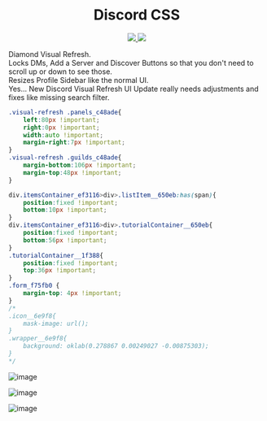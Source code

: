 <h1 align="center">Discord CSS</h1>
<p align="center">
  <a href="#">
<!--     <img src="https://hits.seeyoufarm.com/api/count/incr/badge.svg?url=https%3A%2F%2Fgithub.com%2FDiamondRoPlayz%2FDiscord-CSS&title_bg=%232D2D2D&count_bg=%2300CC69&icon=github.svg&icon_color=%23E7E7E7&title=Views%20%28Day%20%2F%20All%29&edge_flat=false"/> -->
<!--         Last views got taken down -->
<!--         Views start as of April 2025 -->
        <img src="https://badges.strrl.dev/visits/DiamondRoPlayz/Discord-CSS?style=flat&labelColor=333333&logoColor=E7E7E7&label=Visits&logo=github" />
  </a>
  <a href="#">
    <img src="https://img.shields.io/github/stars/DiamondRoPlayz/Discord-CSS?style=flat&labelColor=333333&logoColor=E7E7E7&color=EEAA00&label=Stars&logo=github"/>
  </a>
</p>

Diamond Visual Refresh.
<br>
Locks DMs, Add a Server and Discover Buttons so that you don't need to scroll up or down to see those.
<br>
Resizes Profile Sidebar like the normal UI.
<br>
Yes... New Discord Visual Refresh UI Update really needs adjustments and fixes like missing search filter.
```css
.visual-refresh .panels_c48ade{
    left:80px !important;
    right:0px !important;
    width:auto !important;
    margin-right:7px !important;
}
.visual-refresh .guilds_c48ade{
    margin-bottom:106px !important;
    margin-top:48px !important;
}

div.itemsContainer_ef3116>div>.listItem__650eb:has(span){
    position:fixed !important;
    bottom:10px !important;
}
div.itemsContainer_ef3116>div>.tutorialContainer__650eb{
    position:fixed !important;
    bottom:56px !important;
}
.tutorialContainer__1f388{
    position:fixed !important;
    top:36px !important;
}
.form_f75fb0 {
    margin-top: 4px !important;
}
/*
.icon__6e9f8{
    mask-image: url();
}
.wrapper__6e9f8{
    background: oklab(0.278867 0.00249027 -0.00875303);
}
*/
```
![image](https://github.com/user-attachments/assets/68290607-993b-440f-851b-7611b566e330)

![image](https://github.com/user-attachments/assets/04fce888-d973-4ff8-8f70-361a18512a18)

![image](https://github.com/user-attachments/assets/b74dc49b-daac-412a-a46f-3c3ff5c892ae)
